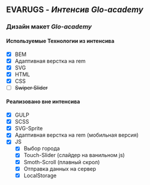## EVARUGS - _Интенсив Glo-academy_

### Дизайн макет _Glo-academy_

#### Используемые Технологии из интенсива

- [x] BEM
- [x] Адаптивная верстка на rem
- [x] SVG
- [x] HTML
- [x] CSS
- [ ] ~~Swiper Slider~~

#### Реализовано вне интенсива

- [x] GULP
- [x] SCSS
- [x] SVG-Sprite
- [x] Адаптивная верстка на rem (мобильная версия)
- [x] JS
  - [x] Выбор города
  - [x] Touch-Slider (слайдер на ванильном js)
  - [x] Smoth-Scroll (плавный скрол)
  - [x] Отправка данных на сервер
  - [x] LocalStorage
